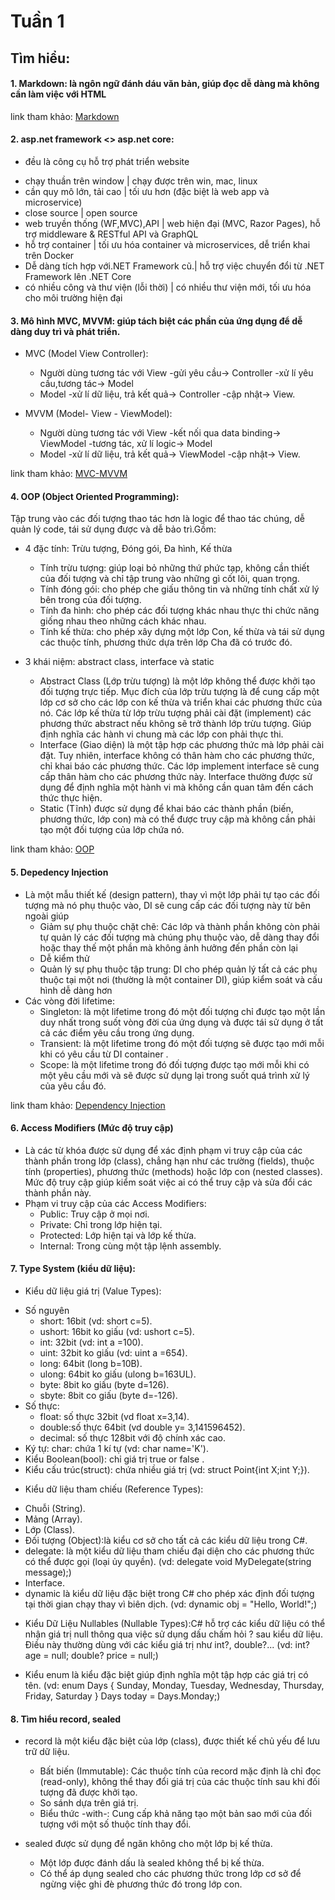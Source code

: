 # Tuần 1
## Tìm hiểu:
#### 1. Markdown: là ngôn ngữ đánh dáu văn bản, giúp đọc dễ dàng mà không cần làm việc với HTML
link tham khảo: [Markdown](https://www.markdownguide.org/basic-syntax/)

#### 2. asp.net framework 			<>	asp.net core:
- đều là công cụ hỗ trợ phát triển website
+ chạy thuần trên window 		|	chạy được trên win, mac, linux
+ cần quy mô lớn, tải cao 		|	tối ưu hơn (đặc biệt là web app và microservice)
+ close source				|	open source
+ web truyền thống (WF,MVC),API		|	web hiện đại (MVC, Razor Pages), hỗ trợ middleware & RESTful API và GraphQL
+ hỗ trợ container			|	tối ưu hóa container và microservices, dễ triển khai trên Docker
+ Dễ dàng tích hợp với.NET Framework cũ.|	hỗ trợ việc chuyển đổi từ .NET Framework lên .NET Core
+ có nhiều công và thư viện (lỗi thời)	|	có nhiều thư viện mới, tối ưu hóa cho môi trường hiện đại

#### 3. Mô hình MVC, MVVM: giúp tách biệt các phần của ứng dụng để dễ dàng duy trì và phát triển.
- MVC (Model View Controller):
  + Người dùng tương tác với View -gửi yêu cầu-> Controller -xử lí yêu cầu,tương tác-> Model 
  + Model -xử lí dữ liệu, trả kết quả-> Controller -cập nhật-> View.

- MVVM (Model- View - ViewModel):
  + Người dùng tương tác với View -kết nối qua data binding-> ViewModel -tương tác, xử lí logic-> Model
  + Model -xử lí dữ liệu, trả kết quả-> ViewModel -cập nhật-> View.

link tham khảo: [MVC-MVVM](https://svnhostingcomparison.com/mvc-mvp-va-mvvm-la-gi/)

#### 4. OOP (Object Oriented Programming): 
Tập trung vào các đối tượng thao tác hơn là logic để thao tác chúng, dễ quản lý code, tái sử dụng được và dễ bảo trì.Gồm:
- 4 đặc tính: Trừu tượng, Đóng gói, Đa hình, Kế thừa
	+ Tính trừu tượng: giúp loại bỏ những thứ phức tạp, không cần thiết của đối tượng và chỉ tập trung vào những gì cốt lõi, quan trọng.
	+ Tính đóng gói: cho phép che giấu thông tin và những tính chất xử lý bên trong của đối tượng.
	+ Tính đa hình: cho phép các đối tượng khác nhau thực thi chức năng giống nhau theo những cách khác nhau.
	+ Tính kế thừa: cho phép xây dựng một lớp Con, kế thừa và tái sử dụng các thuộc tính, phương thức dựa trên lớp Cha đã có trước đó.

- 3 khái niệm: abstract class, interface và static
  + Abstract Class (Lớp trừu tượng) là một lớp không thể được khởi tạo đối tượng trực tiếp. Mục đích của lớp trừu tượng là để cung cấp một lớp cơ sở cho các lớp con kế thừa và triển khai các phương thức của nó. Các lớp kế thừa từ lớp trừu tượng phải cài đặt (implement) các phương thức abstract nếu không sẽ trở thành lớp trừu tượng. Giúp định nghĩa các hành vi chung mà các lớp con phải thực thi.
  + Interface (Giao diện) là một tập hợp các phương thức mà lớp phải cài đặt. Tuy nhiên, interface không có thân hàm cho các phương thức, chỉ khai báo các phương thức. Các lớp implement interface sẽ cung cấp thân hàm cho các phương thức này. Interface thường được sử dụng để định nghĩa một hành vi mà không cần quan tâm đến cách thức thực hiện.
  + Static (Tĩnh) được sử dụng để khai báo các thành phần (biến, phương thức, lớp con) mà có thể được truy cập mà không cần phải tạo một đối tượng của lớp chứa nó.

link tham khảo: [OOP](https://itviec.com/blog/oop-la-gi/)

#### 5. Depedency Injection 
- Là một mẫu thiết kế (design pattern), thay vì một lớp phải tự tạo các đối tượng mà nó phụ thuộc vào, DI sẽ cung cấp các đối tượng này từ bên ngoài giúp
  + Giảm sự phụ thuộc chặt chẽ: Các lớp và thành phần không còn phải tự quản lý các đối tượng mà chúng phụ thuộc vào, dễ dàng thay đổi hoặc thay thế một phần mà không ảnh hưởng đến phần còn lại
  + Dễ kiểm thử
  + Quản lý sự phụ thuộc tập trung: DI cho phép quản lý tất cả các phụ thuộc tại một nơi (thường là một container DI), giúp kiểm soát và cấu hình dễ dàng hơn
- Các vòng đời lifetime: 
	+ Singleton: là một lifetime trong đó một đối tượng chỉ được tạo một lần duy nhất trong suốt vòng đời của ứng dụng và được tái sử dụng ở tất cả các điểm yêu cầu trong ứng dụng.
	+ Transient: là một lifetime trong đó một đối tượng sẽ được tạo mới mỗi khi có yêu cầu từ DI container .
	+ Scope: là một lifetime trong đó đối tượng được tạo mới mỗi khi có một yêu cầu mới và sẽ được sử dụng lại trong suốt quá trình xử lý của yêu cầu đó.

link tham khảo: [Dependency Injection](https://tedu.com.vn/lap-trinh-aspnet-core/vong-doi-cua-dependency-injection-transient-singleton-va-scoped-257.html)

#### 6. Access Modifiers (Mức độ truy cập) 
- Là các từ khóa được sử dụng để xác định phạm vi truy cập của các thành phần trong lớp (class), chẳng hạn như các trường (fields), thuộc tính (properties), phương thức (methods) hoặc lớp con (nested classes). Mức độ truy cập giúp kiểm soát việc ai có thể truy cập và sửa đổi các thành phần này.
- Phạm vi truy cập của các Access Modifiers:
	+ Public: Truy cập ở mọi nơi.
	+ Private: Chỉ trong lớp hiện tại.
	+ Protected: Lớp hiện tại và lớp kế thừa.
	+ Internal: Trong cùng một tập lệnh assembly.

#### 7. Type System (kiểu dữ liệu):
* Kiểu dữ liệu giá trị (Value Types):
- Số nguyên
	+ short: 16bit (vd: short c=5).
	+ ushort: 16bit ko giấu (vd: ushort c=5).
	+ int: 32bit (vd: int a =100).
	+ uint: 32bit ko giấu (vd: uint a =654).
	+ long: 64bit (long b=10B).
	+ ulong: 64bit ko giấu (ulong b=163UL).
	+ byte: 8bit ko giấu (byte d=126).
	+ sbyte: 8bit co giấu (byte d=-126).
- Số thực:
	+ float: số thực 32bit (vd float x=3,14).
	+ double:số thực 64bit (vd double y= 3,141596452).
	+ decimal: số thực 128bit với độ chính xác cao.
- Ký tự: char: chứa 1 kí tự (vd: char name='K').
- Kiểu Boolean(bool): chỉ giá trị true or false .
- Kiểu cấu trúc(struct): chứa nhiều giá trị (vd: struct Point{int X;int Y;}).

* Kiểu dữ liệu tham chiếu (Reference Types):
- Chuỗi (String).
- Mảng (Array).
- Lớp (Class).
- Đối tượng (Object):là kiểu cơ sở cho tất cả các kiểu dữ liệu trong C#.
- delegate: là một kiểu dữ liệu tham chiếu đại diện cho các phương thức có thể được gọi (loại ủy quyền).
(vd: delegate void MyDelegate(string message);)
- Interface.
- dynamic là kiểu dữ liệu đặc biệt trong C# cho phép xác định đối tượng tại thời gian chạy thay vì biên dịch.
(vd: dynamic obj = "Hello, World!";)

* Kiểu Dữ Liệu Nullables (Nullable Types):C# hỗ trợ các kiểu dữ liệu có thể nhận giá trị null thông qua việc sử dụng dấu chấm hỏi ? sau kiểu dữ liệu. Điều này thường dùng với các kiểu giá trị như int?, double?...
(vd: int? age = null; double? price = null;)

* Kiểu enum là kiểu đặc biệt giúp định nghĩa một tập hợp các giá trị có tên.
(vd: 	enum Days { Sunday, Monday, Tuesday, Wednesday, Thursday, Friday, Saturday }
	Days today = Days.Monday;)

#### 8. Tìm hiểu record, sealed
- record là một kiểu đặc biệt của lớp (class), được thiết kế chủ yếu để lưu trữ dữ liệu.
	+ Bất biến (Immutable): Các thuộc tính của record mặc định là chỉ đọc (read-only), không thể thay đổi giá trị của các thuộc tính sau khi đối tượng đã được khởi tạo.
	+ So sánh dựa trên giá trị.
	+ Biểu thức -with-: Cung cấp khả năng tạo một bản sao mới của đối tượng với một số thuộc tính thay đổi.

- sealed được sử dụng để ngăn không cho một lớp bị kế thừa.
	+ Một lớp được đánh dấu là sealed không thể bị kế thừa.
	+ Có thể áp dụng sealed cho các phương thức trong lớp cơ sở để ngừng việc ghi đè phương thức đó trong lớp con.
